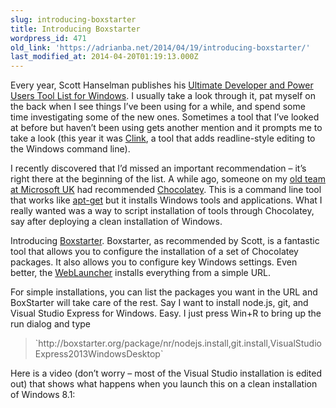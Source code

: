 ```yaml
---
slug: introducing-boxstarter
title: Introducing Boxstarter
wordpress_id: 471
old_link: 'https://adrianba.net/2014/04/19/introducing-boxstarter/'
last_modified_at: 2014-04-20T01:19:13.000Z
---
```


Every year, Scott Hanselman publishes his [Ultimate Developer and Power Users Tool List for Windows](http://www.hanselman.com/tools/). I usually take a look through it, pat myself on the back when I see things I’ve been using for a while, and spend some time investigating some of the new ones. Sometimes a tool that I’ve looked at before but haven’t been using gets another mention and it prompts me to take a look (this year it was [Clink](http://mridgers.github.io/clink/), a tool that adds readline-style editing to the Windows command line).

 

I recently discovered that I’d missed an important recommendation – it’s right there at the beginning of the list. A while ago, someone on my [old team at Microsoft UK](http://www.microsoft.com/en-us/microsoftservices/premier_support_developers.aspx) had recommended [Chocolatey](http://www.chocolatey.org/). This is a command line tool that works like [apt-get](http://en.wikipedia.org/wiki/Advanced_Packaging_Tool) but it installs Windows tools and applications. What I really wanted was a way to script installation of tools through Chocolatey, say after deploying a clean installation of Windows.

 

Introducing [Boxstarter](http://boxstarter.org/). Boxstarter, as recommended by Scott, is a fantastic tool that allows you to configure the installation of a set of Chocolatey packages. It also allows you to configure key Windows settings. Even better, the [WebLauncher](http://boxstarter.org/WebLauncher) installs everything from a simple URL.

 

For simple installations, you can list the packages you want in the URL and BoxStarter will take care of the rest. Say I want to install node.js, git, and Visual Studio Express for Windows. Easy. I just press Win+R to bring up the run dialog and type

 

<blockquote>`http://boxstarter.org/package/nr/nodejs.install,git.install,VisualStudioExpress2013WindowsDesktop`</blockquote>

 

Here is a video (don’t worry – most of the Visual Studio installation is edited out) that shows what happens when you launch this on a clean installation of Windows 8.1:
